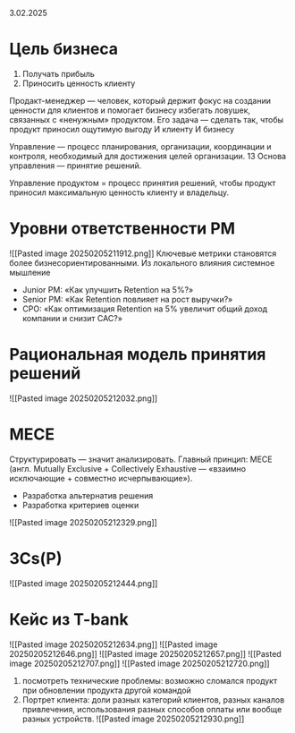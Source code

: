3.02.2025
# Цель бизнеса
1. Получать прибыль
2. Приносить ценность клиенту

Продакт-менеджер — человек, который держит фокус на создании ценности для клиентов и помогает бизнесу избегать ловушек, связанных с «ненужным» продуктом. Его задача — сделать так, чтобы продукт приносил ощутимую выгоду И клиенту И бизнесу

Управление — процесс планирования, организации, координации и контроля, необходимый для достижения целей организации. 13 Основа управления — принятие решений.

Управление продуктом = процесс принятия решений, чтобы продукт приносил максимальную ценность клиенту и владельцу.
# Уровни ответственности PM
![[Pasted image 20250205211912.png]]
Ключевые метрики становятся более бизнесориентированными. Из локального влияния системное мышление
- Junior PM: «Как улучшить Retention на 5%?»
- Senior PM: «Как Retention повлияет на рост выручки?»
- CPO: «Как оптимизация Retention на 5% увеличит общий доход компании и снизит CAC?»
# Рациональная модель принятия решений
![[Pasted image 20250205212032.png]]
# MECE
Структурировать — значит анализировать.
Главный принцип: MECE (англ. Mutually Exclusive + Collectively Exhaustive — «взаимно исключающие + совместно исчерпывающие»).
- Разработка альтернатив решения
- Разработка критериев оценки

![[Pasted image 20250205212329.png]]
# 3Cs(P)
![[Pasted image 20250205212444.png]]
# Кейс из T-bank
![[Pasted image 20250205212634.png]]
![[Pasted image 20250205212646.png]]
![[Pasted image 20250205212657.png]]
![[Pasted image 20250205212707.png]]
![[Pasted image 20250205212720.png]]
1. посмотреть технические проблемы: возможно сломался продукт при обновлении продукта другой командой
2. Портрет клиента: доли разных категорий клиентов, разных каналов привлечения, использования разных способов оплаты или вообще разных устройств.
![[Pasted image 20250205212930.png]]